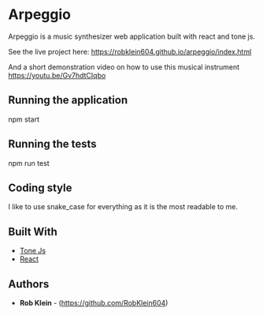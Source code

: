 # Arpeggio

Arpeggio is a music synthesizer web application built with react and tone js. 

See the live project here:
https://robklein604.github.io/arpeggio/index.html

And a short demonstration video on how to use this musical instrument
https://youtu.be/Gv7hdtCIqbo

## Running the application

npm start

## Running the tests

npm run test

## Coding style

I like to use snake_case for everything as it is the most readable to me. 

## Built With

* [Tone Js](http://https://tonejs.github.io/)
* [React](https://reactjs.org/)


## Authors

* **Rob Klein** - (https://github.com/RobKlein604)
